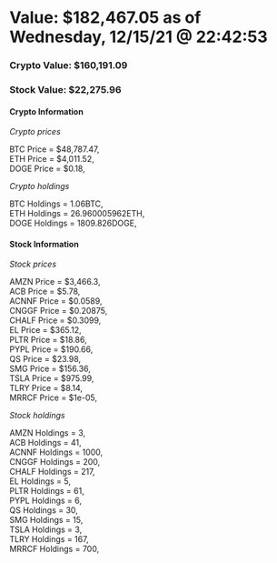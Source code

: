 # Value: $182,467.05 as of Wednesday, 12/15/21 @ 22:42:53 

### Crypto Value: $160,191.09

### Stock Value: $22,275.96

#### Crypto Information 
*Crypto prices* 

BTC Price = $48,787.47,  
ETH Price = $4,011.52,  
DOGE Price = $0.18,  


*Crypto holdings* 

BTC Holdings = 1.06BTC,  
ETH Holdings = 26.960005962ETH,  
DOGE Holdings = 1809.826DOGE,  


#### Stock Information 

*Stock prices* 

AMZN Price = $3,466.3,  
ACB Price = $5.78,  
ACNNF Price = $0.0589,  
CNGGF Price = $0.20875,  
CHALF Price = $0.3099,  
EL Price = $365.12,  
PLTR Price = $18.86,  
PYPL Price = $190.66,  
QS Price = $23.98,  
SMG Price = $156.36,  
TSLA Price = $975.99,  
TLRY Price = $8.14,  
MRRCF Price = $1e-05,  


*Stock holdings* 

AMZN Holdings = 3,  
ACB Holdings = 41,  
ACNNF Holdings = 1000,  
CNGGF Holdings = 200,  
CHALF Holdings = 217,  
EL Holdings = 5,  
PLTR Holdings = 61,  
PYPL Holdings = 6,  
QS Holdings = 30,  
SMG Holdings = 15,  
TSLA Holdings = 3,  
TLRY Holdings = 167,  
MRRCF Holdings = 700,  


